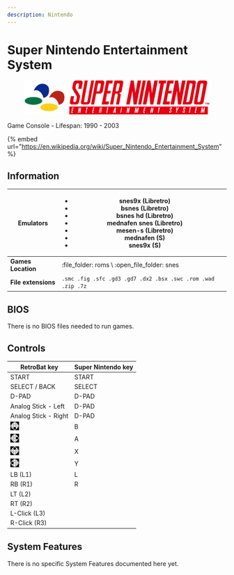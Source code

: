 ```yaml
---
description: Nintendo
---
```


# Super Nintendo Entertainment System

<figure><img src="https://raw.githubusercontent.com/fabricecaruso/es-theme-carbon/master/art/logos/snes.svg" alt=""><figcaption></figcaption></figure>

Game Console - Lifespan: 1990 - 2003

{% embed url="https://en.wikipedia.org/wiki/Super_Nintendo_Entertainment_System" %}

## Information

| **Emulators**       | <ul><li>snes9x (Libretro)</li><li>bsnes (Libretro)</li><li>bsnes hd (Libretro)</li><li>mednafen snes (Libretro)</li><li>mesen-s (Libretro)</li><li>mednafen (S)</li><li>snes9x (S)</li></ul> |   |
| ------------------- | -------------------------------------------------------------------------------------------------------------------------------------------------------------------------------------------- | - |
| **Games Location**  | :file\_folder: roms \ :open\_file\_folder: snes                                                                                                                                              |   |
| **File extensions** | `.smc .fig .sfc .gd3 .gd7 .dx2 .bsx .swc .rom .wad .zip .7z`                                                                                                                                 |   |

## BIOS

There is no BIOS files needed to run games.

## Controls

| RetroBat key                                                                    | Super Nintendo key |
| ------------------------------------------------------------------------------- | ------------------ |
| START                                                                           | START              |
| SELECT / BACK                                                                   | SELECT             |
| D-PAD                                                                           | D-PAD              |
| Analog Stick - Left                                                             | D-PAD              |
| Analog Stick - Right                                                            | D-PAD              |
| ![A](<../../.gitbook/assets/image (1) (2).png>)                                 | B                  |
| ![B](<../../.gitbook/assets/image (4).png>)                                     | A                  |
| <img src="../../.gitbook/assets/image (3) (1).png" alt="" data-size="original"> | X                  |
| <img src="../../.gitbook/assets/image (2) (1).png" alt="" data-size="line">     | Y                  |
| LB (L1)                                                                         | L                  |
| RB (R1)                                                                         | R                  |
| LT (L2)                                                                         |                    |
| RT (R2)                                                                         |                    |
| L-Click (L3)                                                                    |                    |
| R-Click (R3)                                                                    |                    |

## System Features

There is no specific System Features documented here yet.
